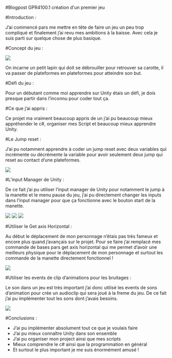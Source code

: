 #Blogpost GPR4100.1 création d'un premier jeu


#Introduction :

J’ai commencé pars me mettre en tête de faire un jeu un peu trop compliqué et finalement j’ai revu mes ambitions à la baisse. Avec cela je suis parti sur quelque chose de plus basique.


#Concept du jeu : 

![](https://FlorianRossignol.github.io/Images/wintuto.png)

On incarne un petit lapin qui doit se débrouiller pour retrouver sa carotte, il va passer de plateformes en plateformes pour atteindre son but.


#Défi du jeu :

Pour un débutant comme moi apprendre sur Unity étais un défi, je dois presque partir dans l’inconnu pour coder tout ça.


#Ce que j’ai appris : 

Ce projet ma vraiment beaucoup appris de un j’ai pu beaucoup mieux appréhender le c#, organiser mes Script et beaucoup mieux apprendre Unity.


#Le Jump reset : 

J’ai pu notamment  apprendre à coder un jump reset avec deux variables qui incrémente ou décrémente la variable pour avoir seulement deux jump qui reset au contact d’une plateformes.

![](https://FlorianRossignol.github.io/Images/jump.png)


#L’input Manager de Unity :

De ce fait j’ai pu utiliser l’input manager de Unity pour notamment le jump à la manette et le menu pause du jeu, j’ai pu directement changer les inputs dans l’input manager pour que ça fonctionne avec le bouton start de la manette.

![](https://FlorianRossignol.github.io/Images/inputmanager3.png)
![](https://FlorianRossignol.github.io/Images/inputmanager4.png)
![](https://FlorianRossignol.github.io/Images/inputmanager5.png)

#Utiliser le Get axis Horizontal :

Au début le déplacement de mon personnage n’étais pas très fameux et encore plus quand j’avançais sur le projet. Pour se faire j’ai remplacé mes commande de bases pars get axis horizontal qui me permet d’avoir une meilleurs physique pour le déplacement de mon personnage et surtout les commande de la manette directement fonctionnel !

![](https://FlorianRossignol.github.io/Images/Getaxis.png)


#Utiliser les events de clip d’animations pour les bruitages : 

Le son dans un jeu est très important j’ai donc utilisé les events de sons d’animation pour crée un audioclip qui sera joué à la freme du jeu. De ce fait j’ai pu implémenter tout les sons dont j’avais besoins.

![](https://FlorianRossignol.github.io/Images/sound.png)


#Conclusions :


- J’ai pu implémenter absolument tout ce que je voulais faire
- J’ai pu mieux connaître Unity dans son ensemble
- J’ai pu organiser mon project ainsi que mes scripts
- Mieux comprendre le c# ainsi que la programmation en général 
- Et surtout le plus important je me suis énormément amusé !
